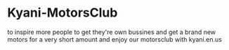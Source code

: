 # Kyani-MotorsClub
to inspire more people to get they're own bussines and get a brand new motors for a very short amount and enjoy our motorsclub with kyani.en.us
